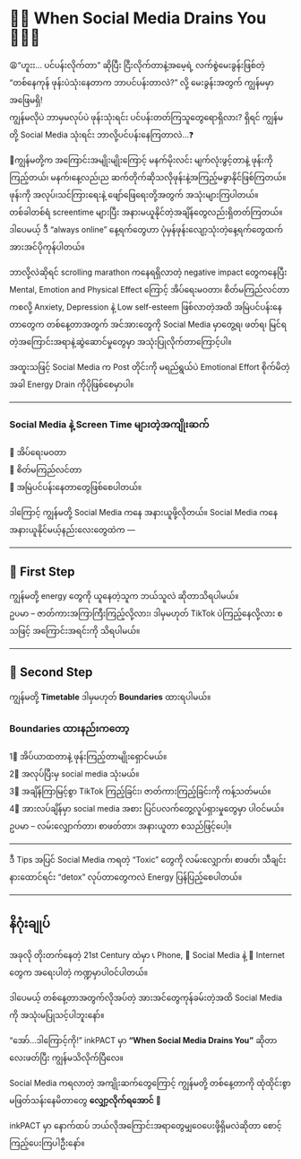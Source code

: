 # 🧘‍♀️ When Social Media Drains You 🧘🏻‍♀️

😩“ဟူးး… ပင်ပန်းလိုက်တာ” ဆိုပြီး ငြီးလိုက်တာနဲ့အမေ့ရဲ့ လက်စွဲမေးခွန်းဖြစ်တဲ့ “တစ်နေကုန် ဖုန်းပဲသုံးနေတာက ဘာပင်ပန်းတာလဲ?” လို့ မေးခွန်းအတွက် ကျွန်မမှာအဖြေမရှိ!  
ကျွန်မလိုပဲ ဘာမှမလုပ်ပဲ ဖုန်းသုံးရင်း ပင်ပန်းတတ်ကြသူ‌တွေရောရှိလား? ရှိရင် ကျွန်မတို့ Social Media သုံးရင်း ဘာလို့ပင်ပန်းနေကြတာလဲ…❓  

📖ကျွန်မတို့က အကြောင်းအမျိုးမျိုးကြောင့် မနက်မိုးလင်း မျက်လုံးဖွင့်တာနဲ့ ဖုန်းကို ကြည့်တယ်၊ မနက်၊နေ့လည်၊ည ဆက်တိုက်ဆိုသလိုဖုန်းနဲ့အကြည့်မခွာနိုင်ဖြစ်ကြတယ်။ ဖုန်းကို အလုပ်၊သင်ကြား‌ရေးနဲ့ ဖျော်ဖြေရေးတို့အတွက် အသုံးများကြပါတယ်။ တစ်ခါတစ်ရံ screentime များပြီး အနားမယူနိုင်တဲ့အချိန်တွေလည်းရှိတတ်ကြတယ်။ ဒါပေမယ့် ဒီ “always online” နေ့ရက်တွေဟာ ပုံမှန်ဖုန်းလျော့သုံးတဲ့နေ့ရက်တွေထက် အားအင်ပိုကုန်ပါတယ်။  

ဘာလို့လဲဆိုရင် scrolling marathon ကနေရရှိလာတဲ့ negative impact တွေကနေပြီး Mental, Emotion and Physical Effect ကြောင့် အိပ်ရေးမဝတာ၊ စိတ်မကြည်လင်တာကစလို့ Anxiety, Depression နဲ့ Low self-esteem ဖြစ်လာတဲ့အထိ အမြဲပင်ပန်းနေတာတွေက တစ်နေ့တာအတွက် အင်အားတွေကို Social Media မှာတွေ့ရ၊ ဖတ်ရ၊ မြင်ရတဲ့အကြောင်းအရာနဲ့ဆွဲဆောင်မှုတွေမှာ အသုံးပြုလိုက်တာကြောင့်ပါ။  

အထူးသဖြင့် Social Media က Post တိုင်းကို မရည်ရွယ်ပဲ Emotional Effort စိုက်မိတဲ့အခါ Energy Drain ကိုပိုဖြစ်စေမှာပါ။  

---

### Social Media နဲ့ Screen Time များတဲ့အကျိုးဆက်
📌 အိပ်ရေးမဝတာ  
📌 စိတ်မကြည်လင်တာ  
📌 အမြဲပင်ပန်းနေတာတွေဖြစ်စေပါတယ်။  

ဒါကြောင့် ကျွန်မတို့ Social Media ကနေ အနားယူဖို့လိုတယ်။ Social Media ကနေ အနားယူနိုင်မယ့်နည်းလေးတွေထဲက —  

---

## 👣 First Step
ကျွန်မတို့ energy တွေကို ယူနေတဲ့သူက ဘယ်သူလဲ ဆိုတာသိရပါမယ်။  
ဥပမာ – ဇာတ်ကားအကြာကြီးကြည့်လို့လား၊ ဒါမှမဟုတ် TikTok ပဲကြည့်နေလို့လား စသဖြင့် အကြောင်းအရင်းကို သိရပါမယ်။  

---

## 👣 Second Step
ကျွန်မတို့ **Timetable** ဒါမှမဟုတ် **Boundaries** ထားရပါမယ်။  

### Boundaries ထားနည်းကတော့
1⃣ အိပ်ယာထတာနဲ့ ဖုန်းကြည့်တာမျိုးရှောင်မယ်။  
2⃣ အလုပ်ပြီးမှ social media သုံးမယ်။  
3⃣ အချိန်ကြာမြင့်စွာ TikTok ကြည့်ခြင်း၊ ဇာတ်ကားကြည့်ခြင်းကို ကန့်သတ်မယ်။  
4⃣ အားလပ်ချိန်မှာ social media အစား ပြင်ပလက်တွေ့လူပ်ရှားမှုတွေမှာ ပါဝင်မယ်။  
   ဥပမာ – လမ်းလျှောက်တာ၊ စာဖတ်တာ၊ အနားယူတာ စသည်ဖြင့်ပေါ့။  

---

ဒီ Tips အပြင် Social Media ကရတဲ့ “Toxic” တွေကို လမ်းလျှောက်၊ စာဖတ်၊ သီချင်းနားထောင်ရင်း “detox” လုပ်တာတွေကလဲ Energy ပြန်ပြည့်စေပါတယ်။  

---

## နိဂုံးချုပ်
အခုလို တိုးတက်နေတဲ့ 21st Century ထဲမှာ 📞 Phone, 📱 Social Media နဲ့ 📶 Internet တွေက အရေးပါတဲ့ ကဏ္ဍမှာပါဝင်ပါတယ်။  

ဒါပေမယ့် တစ်နေ့တာအတွက်လိုအပ်တဲ့ အားအင်တွေကုန်ခမ်းတဲ့အထိ Social Media ကို အသုံးမပြုသင့်ပါဘူးနော်။  

“အော်…ဒါကြောင့်ကို!” inkPACT မှာ **“When Social Media Drains You”** ဆိုတာလေးဖတ်ပြီး ကျွန်မသိလိုက်ပြီလေ။  

Social Media ကရလာတဲ့ အကျိုးဆက်‌တွေကြောင့် ကျွန်မတို့ တစ်နေ့တာကို ထုံထိုင်းစွာ မဖြတ်သန်းနေမိတာတွေ **လျှော့လိုက်ရအောင်** 👋  

inkPACT မှာ နောက်ထပ် ဘယ်လိုအကြောင်းအရာတွေမျှဝေပေးဖို့ရှိမလဲဆိုတာ စောင့်ကြည့်ပေးကြပါဦးနော်။  
